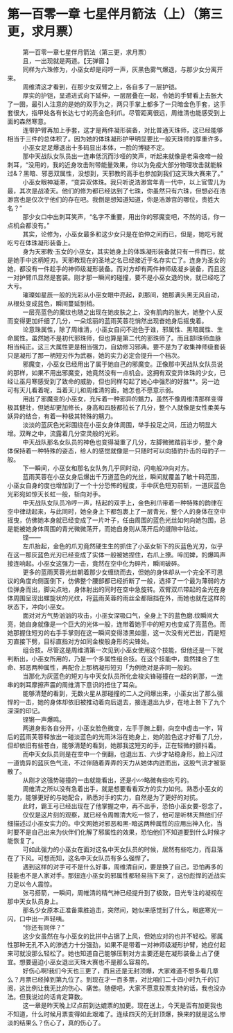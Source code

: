 <h1>第一百零一章 七星伴月箭法（上）（第三更，求月票）</h1>
<div id="content">&nbsp&nbsp&nbsp&nbsp&nbsp&nbsp&nbsp&nbsp
 第一百零一章七星伴月箭法（第三更，求月票）
 <br/>&nbsp&nbsp&nbsp&nbsp&nbsp&nbsp&nbsp&nbsp
 且，一出现就是两道。【无弹窗.】
 <br/>&nbsp&nbsp&nbsp&nbsp&nbsp&nbsp&nbsp&nbsp
 同样为六珠修为，小巫女却是闷哼一声，灰黑色雾气爆退，与那少女分离开来。
 <br/>&nbsp&nbsp&nbsp&nbsp&nbsp&nbsp&nbsp&nbsp
 周维清这才看到，在那少女双臂之上，各自多了一层护铠。
 <br/>&nbsp&nbsp&nbsp&nbsp&nbsp&nbsp&nbsp&nbsp
 厚实的护铠，呈递进式向下延伸，一层层叠在一起，令她的手臂看上去胀大了一圉，最引人注意的是她的双手为之，两只手掌上都多了一只暗金色手套，这手套很大，指甲处各有长达七寸的亮金色利爪。尽管距离很远，周维清也能感受到上面的森然寒意。
 <br/>&nbsp&nbsp&nbsp&nbsp&nbsp&nbsp&nbsp&nbsp
 连带护臂再加上手套，这才是两件凝形装备，对比普通天珠师，这已经能够相当于三件的总体积了。因为她的体珠凝形护甲明显要比一般天珠师的厚重许多。
 <br/>&nbsp&nbsp&nbsp&nbsp&nbsp&nbsp&nbsp&nbsp
 小巫女足足爆退出十多码显出本体，一脸的博疑不定。
 <br/>&nbsp&nbsp&nbsp&nbsp&nbsp&nbsp&nbsp&nbsp
 那中天战队女队员出一连串低沉而沙哑的笑声，听起来就像是老枭夜啼一般刺耳，“没用的，我的近身攻击附带能量效果，你以为免疫大部分物理攻击就能躲过&amp;？黑暗、邪恶双属性，没想到，天邪教的高手也参加到我们这天珠大赛来了。”
 <br/>&nbsp&nbsp&nbsp&nbsp&nbsp&nbsp&nbsp&nbsp
 小巫女眼神凝滞，“变异双体珠。我只听说浩渺宫年青一代中，以上官雪儿为最，其次是战凌天。他们的修为都已经达到了七珠，你虽然只有六珠，但想必在浩渺宫也是仅次亍他们的存在吧。我倒是想知道知道，你是浩渺宫的哪位，贵姓大名？”
 <br/>&nbsp&nbsp&nbsp&nbsp&nbsp&nbsp&nbsp&nbsp
 那少女口中出刺耳笑声，“名字不重要，用出你的邪魔变吧，不然的话，你一点机会都没有。”
 <br/>&nbsp&nbsp&nbsp&nbsp&nbsp&nbsp&nbsp&nbsp
 其实，论修为，小巫女最多和这少女只是在伯仲之间而已，但是，她吃亏就吃亏在体珠凝形装备上。
 <br/>&nbsp&nbsp&nbsp&nbsp&nbsp&nbsp&nbsp&nbsp
 身为天邪教·玉女的小巫女，其实她身上的体珠凝形装备就只有一件而已，就是她手中这柄短刃。天邪教现在的圣地之名已经接近于名存实亡了。连身为圣女的她，都没有一件趁手的神师级凝形装备。而对方却有两件神师级凝乡装备，而且这一对护臂爪显然是套装。刚才那一瞬间的碰撞，要不是小巫女退的快，就已经吃了大亏。
 <br/>&nbsp&nbsp&nbsp&nbsp&nbsp&nbsp&nbsp&nbsp
 璀璨如星辰一般的光彩从小巫女眼中亮起，刹那间，她那满头黑无风自动，从根处变成蓝色，瞬间蔓延到梢。
 <br/>&nbsp&nbsp&nbsp&nbsp&nbsp&nbsp&nbsp&nbsp
 一层亮蓝色的魔纹也随之出现在她皮肤之上，没有肌肉的胀大，她整个人反而变得更加纤细了几分，一朵炫丽的蓝雨芙蓉花悄然出现奋她身后摇曳着。
 <br/>&nbsp&nbsp&nbsp&nbsp&nbsp&nbsp&nbsp&nbsp
 论意珠属性，除了周维清，小巫女自问不逊色于谁，邪属性、黑暗属性、生命属性。虽然她不是初代邪珠师，但也算是第二代的邪珠师了。而且部l珠师血脉相当纯正。这三大属性更是相当强力，自幼修习邪典。要不是为了收集神师级套装只是凝形了那一柄短刃作为武器，她的实力必定会提升一个档次。
 <br/>&nbsp&nbsp&nbsp&nbsp&nbsp&nbsp&nbsp&nbsp
 邪魔变，小巫女已经用出了属于她自己的邪魔变。正像那中天战队女队员说的那样，如果不用出邪魔变，她竟然没有一点机会。这拥有双变异体珠的少女，已经让巫月寒感受到了致命的威胁，但也同样勾起了她心中强烈的好胜**。另一边可有天儿看着呢，当着天儿和周维清的面，她怎也不愿意示弱。
 <br/>&nbsp&nbsp&nbsp&nbsp&nbsp&nbsp&nbsp&nbsp
 用出了邪魔变的小巫女，充斥着一种邪异的魑力，虽然不像周维清那样变得极其健壮，但她却更加修长，身高和四肢都拉长了几分，整个人就像是女性柔美与妖异的结合，有着一种极其特殊的魑力。
 <br/>&nbsp&nbsp&nbsp&nbsp&nbsp&nbsp&nbsp&nbsp
 淡淡的蓝灰色光彩围绕在小巫女身体周围，举手投足之间，压迫力明显大增。双眸之中，流露着几分空灵般的光彩。
 <br/>&nbsp&nbsp&nbsp&nbsp&nbsp&nbsp&nbsp&nbsp
 中天战队那名女队员的神色也变得凝重了几分，左脚微微踏前半步，整个身体保持着一种特殊的姿态，给人的感觉就像是一只随时可以向猎豹扑击的母豹子一般。
 <br/>&nbsp&nbsp&nbsp&nbsp&nbsp&nbsp&nbsp&nbsp
 下一瞬间，小巫女和那名女队务几乎同时动，闪电般冲向对方。
 <br/>&nbsp&nbsp&nbsp&nbsp&nbsp&nbsp&nbsp&nbsp
 蓝雨芙蓉在小巫女身后爆出千万道蓝色的光丝，瞬间就覆盖了敏十码范围，小巫女自身的度也增加到了一个十分恐怖的程度，手中灰色短刃前斩，一道灰蓝色光彩宛如惊天长虹一般，斩向对手。
 <br/>&nbsp&nbsp&nbsp&nbsp&nbsp&nbsp&nbsp&nbsp
 中天战队女队员冷哼一声，桔起的双手上，金色利爪带着一种特殊的韵律在空中律动起来，与此同时，她全身上下都包裹上了一层青光，整个人的身体在空中摇曳，仿佛她本身就已经变成了一片叶子，任由周围的蓝色光丝如何向她包围，总是能被她身体周围的青光微微荡开，而她自身则从荡开后的缝隙中钻过。
 <br/>&nbsp&nbsp&nbsp&nbsp&nbsp&nbsp&nbsp&nbsp
 铿——
 <br/>&nbsp&nbsp&nbsp&nbsp&nbsp&nbsp&nbsp&nbsp
 左爪抬起，金色的爪刃竟然硬生生的抓住了小巫女斩下的灰蓝色光刃，似乎在这一那灰蓝色光刃已经变成了实体一般被她捏住，右爪上撩。啐闰婢，的爆鸣声接连响起。小巫女这强力一击，竟然在空中化为碎片，瞬间破碎。
 <br/>&nbsp&nbsp&nbsp&nbsp&nbsp&nbsp&nbsp&nbsp
 更多的蓝雨芙蓉光丝朝着那少女缠绕而去，但她的身体却从一个完全不可思议的角度向侧面倒下，仿佛整个腰部都已经折断了一般，选择了一个最为薄弱的方位弹身而出，脚尖点地，身体射出的同时在空中急旋转。双臂双爪带起的金光在身体周围呈现出螺旋状的光纹，将蓝雨芙蓉的雨丝全都阻挡在外，而她也就在这样的状态下，冲向小巫女。
 <br/>&nbsp&nbsp&nbsp&nbsp&nbsp&nbsp&nbsp&nbsp
 面对对方气势汹汹的攻击，小巫女深吸口气，全身上下的蓝色磨.纹瞬间大亮，她自身就像是一个巨大的光体一般，连带着她手中的短刃也变成了亮蓝色。而她那握住短刃的右手手掌则在这一瞬间变得漆黑如墨，这一次没有光芒出，而是短刃直接下劈，目标直指对方如同金梭般身形的尖锋处。
 <br/>&nbsp&nbsp&nbsp&nbsp&nbsp&nbsp&nbsp&nbsp
 组合技。尽管这是周维清第一次见到小巫女使用这个技能，但他还是一下就判断出，小巫女所用的，乃是一个多属性组合技。在这个技能中，竟然揉合了生命、邪恶两种属性，再配合上那柄凝形短刃「为例绝对是非同一般的。
 <br/>&nbsp&nbsp&nbsp&nbsp&nbsp&nbsp&nbsp&nbsp
 当那化为灰蓝色的短刃与中天女队员所化金梭尖锋碰撞在一起的刹那，一连串的刺耳摩擦声震的周维清下意识的捂住了耳朵。
 <br/>&nbsp&nbsp&nbsp&nbsp&nbsp&nbsp&nbsp&nbsp
 能够清楚的看到，无数火星从那碰撞的二人之间爆出来，小巫女出了那么强悍的一击，她的身体却依旧被推动着向后退去，接连退出九步，在地上咎下了九个深深的印记。
 <br/>&nbsp&nbsp&nbsp&nbsp&nbsp&nbsp&nbsp&nbsp
 铿锵一声爆鸣。
 <br/>&nbsp&nbsp&nbsp&nbsp&nbsp&nbsp&nbsp&nbsp
 两道身影各自分开，小巫女脸色微变，左手手腕上翻，向空中虚击一宇，背后的蓝雨芙蓉释放出一碰淡蓝色的光雨沐浴在她身上，她的脸色这才好看了几分，但却依旧有些苍白，能够清楚的看到，她那我这短刃的手，正在轻微的颤抖着。
 <br/>&nbsp&nbsp&nbsp&nbsp&nbsp&nbsp&nbsp&nbsp
 而中天女队员则是在空中一个倒翻，也退出五、六步才站稳身形，脸上闪过一道诡异的蓝灰色气流，不过伴随着弄弄的天力从她体内迸而出，这股气流才被驱散了。
 <br/>&nbsp&nbsp&nbsp&nbsp&nbsp&nbsp&nbsp&nbsp
 从刚才这强势碰撞的一击就能看出，还是小∽略微有些吃亏的。
 <br/>&nbsp&nbsp&nbsp&nbsp&nbsp&nbsp&nbsp&nbsp
 周维清之所以没有急着出手，就是想要看看双方的实力如何。熟悉小巫女的能力，能够更好的与她配合，熟悉对手的实力，自然是为了更好的对抗。
 <br/>&nbsp&nbsp&nbsp&nbsp&nbsp&nbsp&nbsp&nbsp
 此时，霸王弓已经出现在了他掌握之中，再不出手，恐怕小巫女要-怨念了。
 <br/>&nbsp&nbsp&nbsp&nbsp&nbsp&nbsp&nbsp&nbsp
 仅仅是这片刻的观察，就已经令周帷清大吃一惊了，他可是听林天熬他们仔细描述过小巫女实力的。中文网她对邪恶和黑-暗这两种属性的应用出神入化，当时要不是自己出来为伙伴们化解了邪属性的效果，恐怕他们不知道要到什么时候才能恢复了。
 <br/>&nbsp&nbsp&nbsp&nbsp&nbsp&nbsp&nbsp&nbsp
 可如此强力的小巫女在面对这名中天女队员的时候，居然有些吃力，而且落在了下风。可想而知，这名中天女队员有多么强悍了。
 <br/>&nbsp&nbsp&nbsp&nbsp&nbsp&nbsp&nbsp&nbsp
 遇到这样的对手可不是什么好事，周维清自问，要是换了自己，恐怕再多的技能也不是人家对手。那妞连小巫女的邪属性都轻易挡下来了，这份彪悍的近战实力足以令人震惊。
 <br/>&nbsp&nbsp&nbsp&nbsp&nbsp&nbsp&nbsp&nbsp
 张弓搭箭，一瞬间，周帷清的精气神已经提升到了极致，目光专注的凝视在那中天女队员身上。
 <br/>&nbsp&nbsp&nbsp&nbsp&nbsp&nbsp&nbsp&nbsp
 那名少女原本正准备乘胜追击，突然间，她似来感觉到了什么，眼底寒光一闪，口中出一声轻咦。
 <br/>&nbsp&nbsp&nbsp&nbsp&nbsp&nbsp&nbsp&nbsp
 “你还有同伴？”
 <br/>&nbsp&nbsp&nbsp&nbsp&nbsp&nbsp&nbsp&nbsp
 这少女虽然在与小巫女的比拼中占据了上风，但她应对的也并不轻松。邪属性那种无孔不入的渗透力十分强劲，如果不是带着一对神师级凝形护臂，她应付起来可就没那么轻松了。她也知道自己能够压制对方主要还是在凝形装备上占了便宜。想要逼迫小巫女退出天珠大赛也不是那么容易的。
 <br/>&nbsp&nbsp&nbsp&nbsp&nbsp&nbsp&nbsp&nbsp
 好伤心啊!我们今天也三更了，而且还是无封顶爆，大家难道不想多看几章么？月票已经掉到第九位了。到现在才一百多票，对比咱们二十四小时九千的订阅，这比例让我无比的伤心、痛苦。随便吧，大家不愿意投票支持的话，我也没办法。但我说过的话肯定算数。
 <br/>&nbsp&nbsp&nbsp&nbsp&nbsp&nbsp&nbsp&nbsp
 这一章是昨天晚上IZ点前到达媲票的加更。现在送上，今天是否有加更我也不知道，什么时候月票变得如此艰难了。连续四天的无封顶爆，换来的就是这么惨淡的结果么？伤心了，真的伤心了。
 <br/>&nbsp&nbsp&nbsp&nbsp&nbsp&nbsp&nbsp&nbsp
 <br/>&nbsp&nbsp&nbsp&nbsp&nbsp&nbsp&nbsp&nbsp
</div>
